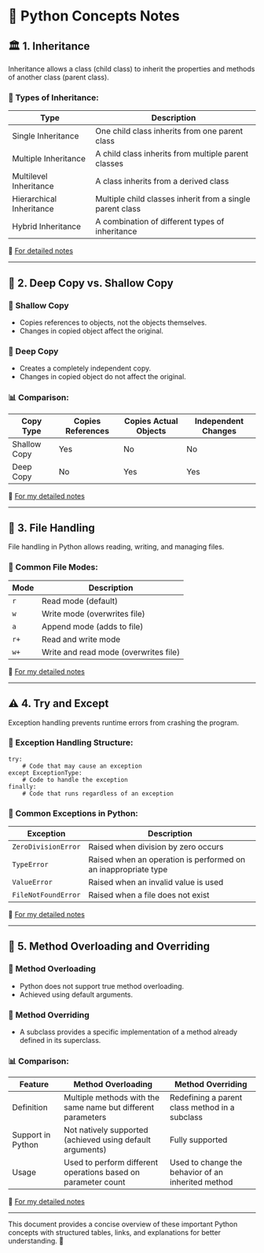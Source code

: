 # 🚀 Python Concepts Notes

## 🏛️ 1. Inheritance
Inheritance allows a class (child class) to inherit the properties and methods of another class (parent class).

### 🔹 Types of Inheritance:
| Type | Description |
|------|------------|
| Single Inheritance | One child class inherits from one parent class |
| Multiple Inheritance | A child class inherits from multiple parent classes |
| Multilevel Inheritance | A class inherits from a derived class |
| Hierarchical Inheritance | Multiple child classes inherit from a single parent class |
| Hybrid Inheritance | A combination of different types of inheritance |

📖 [For detailed notes](https://www.geeksforgeeks.org/inheritance-in-python/)

---

## 🔄 2. Deep Copy vs. Shallow Copy
### 🔹 Shallow Copy
- Copies references to objects, not the objects themselves.
- Changes in copied object affect the original.

### 🔹 Deep Copy
- Creates a completely independent copy.
- Changes in copied object do not affect the original.

### 📊 Comparison:
| Copy Type | Copies References | Copies Actual Objects | Independent Changes |
|-----------|-------------------|-----------------------|---------------------|
| Shallow Copy | Yes | No | No |
| Deep Copy | No | Yes | Yes |

📖 [For my detailed notes](https://www.geeksforgeeks.org/copy-python-deep-copy-shallow-copy/)

---

## 📂 3. File Handling
File handling in Python allows reading, writing, and managing files.

### 🔹 Common File Modes:
| Mode | Description |
|------|------------|
| `r`  | Read mode (default) |
| `w`  | Write mode (overwrites file) |
| `a`  | Append mode (adds to file) |
| `r+` | Read and write mode |
| `w+` | Write and read mode (overwrites file) |

📖 [For my detailed notes](https://www.geeksforgeeks.org/file-handling-python/) 

---

## ⚠️ 4. Try and Except
Exception handling prevents runtime errors from crashing the program.

### 🔹 Exception Handling Structure:
```
try:
    # Code that may cause an exception
except ExceptionType:
    # Code to handle the exception
finally:
    # Code that runs regardless of an exception
```

### 🚨 Common Exceptions in Python:
| Exception | Description |
|-----------|------------|
| `ZeroDivisionError` | Raised when division by zero occurs |
| `TypeError` | Raised when an operation is performed on an inappropriate type |
| `ValueError` | Raised when an invalid value is used |
| `FileNotFoundError` | Raised when a file does not exist |

📖 [For my detailed notes](https://www.geeksforgeeks.org/python-try-except/) 

---

## 🔄 5. Method Overloading and Overriding

### 🔹 Method Overloading
- Python does not support true method overloading.
- Achieved using default arguments.

### 🔹 Method Overriding
- A subclass provides a specific implementation of a method already defined in its superclass.

### 📊 Comparison:
| Feature | Method Overloading | Method Overriding |
|---------|-------------------|-------------------|
| Definition | Multiple methods with the same name but different parameters | Redefining a parent class method in a subclass |
| Support in Python | Not natively supported (achieved using default arguments) | Fully supported |
| Usage | Used to perform different operations based on parameter count | Used to change the behavior of an inherited method |

📖 [For my detailed notes](https://www.geeksforgeeks.org/method-overloading-and-overriding-in-python/) 

---

This document provides a concise overview of these important Python concepts with structured tables, links, and explanations for better understanding. 🎯
